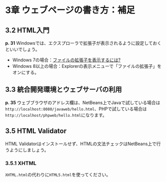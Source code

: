 # 3章 ウェブページの書き方：補足

## 3.2 HTML入門

**p. 31** Windowsでは、エクスプローラで拡張子が表示されるように設定しておくといいでしょう。

* Windows 7の場合：[ファイルの拡張子を表示するには?](https://web.archive.org/web/20150501012100/https://support.microsoft.com/ja-jp/kb/978449)
* Windows 8以上の場合：Explorerの表示メニューで「ファイルの拡張子」をオンにする。

## 3.3 統合開発環境とウェブサーバの利用

**p. 35** ウェブブラウザのアドレス欄は、NetBeans上でJavaで試している場合は`http://localhost:8080/javaweb/hello.html`、PHPで試している場合は`http://localhost/phpweb/hello.html`になります。

## 3.5 HTML Validator

HTML Validatorはインストールせず、HTMLの文法チェックはNetBeans上で行うようにしましょう。

### 3.5.1 XHTML

`XHTML.html`の代わりに`HTML5.html`を使ってください。
